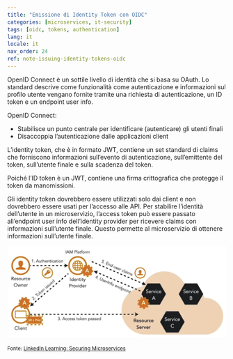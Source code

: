 ```yaml
---
title: "Emissione di Identity Token con OIDC"
categories: [microservices, it-security]
tags: [oidc, tokens, authentication]
lang: it
locale: it
nav_order: 24
ref: note-issuing-identity-tokens-oidc
---
```

OpenID Connect è un sottile livello di identità che si basa su OAuth. Lo standard descrive come funzionalità come autenticazione e informazioni sul profilo utente vengano fornite tramite una richiesta di autenticazione, un ID token e un endpoint user info.

OpenID Connect:

- Stabilisce un punto centrale per identificare (autenticare) gli utenti finali  
- Disaccoppia l’autenticazione dalle applicazioni client  

L’identity token, che è in formato JWT, contiene un set standard di claims che forniscono informazioni sull’evento di autenticazione, sull’emittente del token, sull’utente finale e sulla scadenza del token.

Poiché l’ID token è un JWT, contiene una firma crittografica che protegge il token da manomissioni.

Gli identity token dovrebbero essere utilizzati solo dai client e non dovrebbero essere usati per l’accesso alle API. Per stabilire l’identità dell’utente in un microservizio, l’access token può essere passato all’endpoint user info dell’identity provider per ricevere claims con informazioni sull’utente finale. Questo permette al microservizio di ottenere informazioni sull’utente finale.

![OIDC Identity Token](../../../assets/images/notes/token-based-security-standards/issuing-identity-tokens-oidc/oidc-identity-token.png)

<small> Fonte: [LinkedIn Learning: Securing Microservices](https://www.linkedin.com/learning/microservices-security/securing-microservices?contextUrn=urn%3Ali%3AlyndaLearningPath%3A645bcd56498e6459e79b3c71&resume=false&u=57075649)</small>